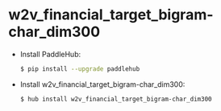 # w2v_financial_target_bigram-char_dim300
* Install PaddleHub: 

    ```bash
    $ pip install --upgrade paddlehub
    ```

* Install w2v_financial_target_bigram-char_dim300: 

    ```bash
    $ hub install w2v_financial_target_bigram-char_dim300
    ```
